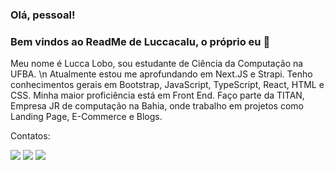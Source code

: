 ### Olá, pessoal!
### Bem vindos ao ReadMe de Luccacalu, o próprio eu 😬
Meu nome é Lucca Lobo, sou estudante de Ciência da Computação na UFBA. \n
Atualmente estou me aprofundando em Next.JS e Strapi. Tenho conhecimentos gerais em Bootstrap, JavaScript, TypeScript, React, HTML e CSS. Minha maior proficiência está em Front End.
Faço parte da TITAN, Empresa JR de computação na Bahia, onde trabalho em projetos como Landing Page, E-Commerce e Blogs.

Contatos:
<div>
<a href="https://www.instagram.com/theluccalobo/" target="_blank"><img src="https://img.shields.io/badge/-Instagram-%23E4405F?style=for-the-badge&logo=instagram&logoColor=white" target="_blank"></a>
<a href = "mailto:luccalobo.goncalves@gmail.com"><img src="https://img.shields.io/badge/Gmail-D14836?style=for-the-badge&logo=gmail&logoColor=white" target="_blank"></a>
<a href="https://www.linkedin.com/in/lucca-giovanni-lobo-511497212/" target="_blank"><img src="https://img.shields.io/badge/-LinkedIn-%230077B5?style=for-the-badge&logo=linkedin&logoColor=white" target="_blank"></a>   
</div>
